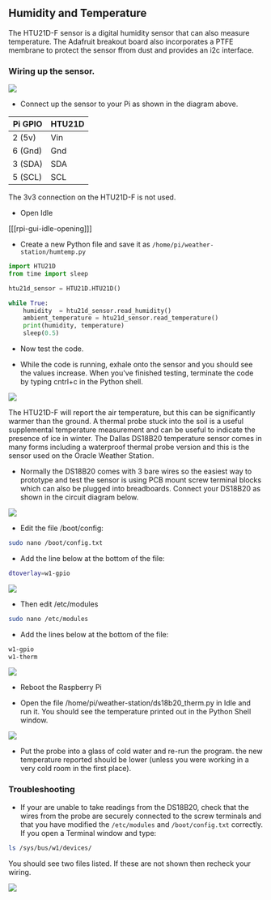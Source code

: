 ## Humidity and Temperature

The HTU21D-F sensor is a digital humidity sensor that can also measure temperature. The Adafruit breakout board also incorporates a PTFE membrane to protect the sensor ffrom dust and provides an i2c interface.

### Wiring up the sensor.

![](images/htu21d_bb.png)

- Connect up the sensor to your Pi as shown in the diagram above.

| Pi GPIO  |HTU21D  |
|-------|----------|
| 2 (5v) | Vin |
| 6 (Gnd) | Gnd|
| 3 (SDA) | SDA |
| 5 (SCL) | SCL|

The 3v3 connection on the HTU21D-F is not used.


- Open Idle

[[[rpi-gui-idle-opening]]]

- Create a new Python file and save it as `/home/pi/weather-station/humtemp.py`

```python
import HTU21D
from time import sleep

htu21d_sensor = HTU21D.HTU21D()

while True:
    humidity  = htu21d_sensor.read_humidity()
    ambient_temperature = htu21d_sensor.read_temperature()
    print(humidity, temperature)
    sleep(0.5)
```
- Now test the code.

- While the code is running, exhale onto the sensor and you should see the values increase. When you've finished testing, terminate the code by typing cntrl+c in the Python shell.

![](images/humtemp_code_run.png)

The HTU21D-F will report the air temperature, but this can be significantly warmer than the ground. A thermal probe stuck into the soil is a useful supplemental temperature measurement and can be useful to indicate the presence of ice in winter.  The Dallas DS18B20 temperature sensor comes in many forms including a waterproof thermal probe version and this is the sensor used on the Oracle Weather Station.

- Normally the DS18B20 comes with 3 bare wires so the easiest way to prototype and test the sensor is using PCB mount screw terminal blocks which can also be plugged into breadboards. Connect your DS18B20 as shown in the circuit diagram below.  

![](images/ds18b20_bb.png)

- Edit the file /boot/config:

```bash
sudo nano /boot/config.txt
```
 - Add the line below at the bottom of the file:

 ```bash
 dtoverlay=w1-gpio
 ```
![](images/ds18b20_config.png)

- Then edit /etc/modules

```bash
sudo nano /etc/modules
```

- Add the lines below at the bottom of the file:

```bash
w1-gpio
w1-therm
```
![](images/ds18b20_modules.png)

- Reboot the Raspberry Pi

- Open the file /home/pi/weather-station/ds18b20_therm.py in Idle and run it. You should see the temperature printed out in the Python Shell window.  

![](images/ds18b20_run.png)

- Put the probe into a glass of cold water and re-run the program. the new temperature reported should be lower (unless you were working in a very cold room in the first place).

### Troubleshooting

- If your are unable to take readings from the DS18B20, check that the wires from the probe are securely connected to the screw terminals and that you have modified the `/etc/modules` and `/boot/config.txt` correctly. If you open a Terminal window and type:

```bash
ls /sys/bus/w1/devices/
```
You should see two files listed. If these are not shown then recheck your wiring.

![](images/ds18b20_ls.png)
